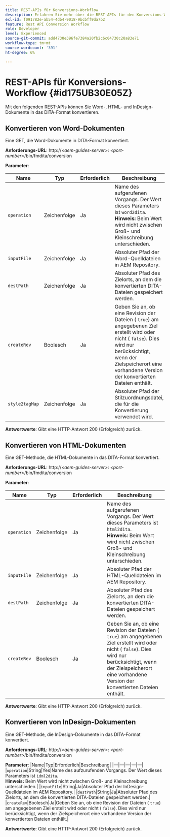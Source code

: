 ```yaml
---
title: REST-APIs für Konversions-Workflow
description: Erfahren Sie mehr über die REST-APIs für den Konversions-Workflow
exl-id: f091782e-ab54-4db4-9018-9bcbff9da7b2
feature: Rest API Conversion Workflow
role: Developer
level: Experienced
source-git-commit: add4730e396fe7384a20fb2c6c04730c20a83e71
workflow-type: tm+mt
source-wordcount: '391'
ht-degree: 6%

---
```


# REST-APIs für Konversions-Workflow {#id175UB30E05Z}

Mit den folgenden REST-APIs können Sie Word-, HTML- und InDesign-Dokumente in das DITA-Format konvertieren.

## Konvertieren von Word-Dokumenten

Eine GET, die Word-Dokumente in DITA-Format konvertiert.

**Anforderungs-URL**:
http://*&lt;aem-guides-server\>*: *&lt;port-number\>*/bin/fmdita/conversion

**Parameter**:

| Name | Typ | Erforderlich | Beschreibung |
|----|----|--------|-----------|
| ``operation`` | Zeichenfolge | Ja | Name des aufgerufenen Vorgangs. Der Wert dieses Parameters ist ``word2dita``. <br> **Hinweis:** Beim Wert wird nicht zwischen Groß- und Kleinschreibung unterschieden. |
| `inputFile` | Zeichenfolge | Ja | Absoluter Pfad der Word-Quelldateien in AEM Repository. |
| `destPath` | Zeichenfolge | Ja | Absoluter Pfad des Zielorts, an dem die konvertierten DITA-Dateien gespeichert werden. |
| `createRev` | Boolesch | Ja | Geben Sie an, ob eine Revision der Dateien \( `true`\) am angegebenen Ziel erstellt wird oder nicht \( `false`\). Dies wird nur berücksichtigt, wenn der Zielspeicherort eine vorhandene Version der konvertierten Dateien enthält. |
| `style2tagMap` | Zeichenfolge | Ja | Absoluter Pfad der Stilzuordnungsdatei, die für die Konvertierung verwendet wird. |

**Antwortwerte**:
Gibt eine HTTP-Antwort 200 \(Erfolgreich\) zurück.

## Konvertieren von HTML-Dokumenten

Eine GET-Methode, die HTML-Dokumente in das DITA-Format konvertiert.

**Anforderungs-URL**:
http://*&lt;aem-guides-server\>*: *&lt;port-number\>*/bin/fmdita/conversion

**Parameter**:

| Name | Typ | Erforderlich | Beschreibung |
|----|----|--------|-----------|
| `operation` | Zeichenfolge | Ja | Name des aufgerufenen Vorgangs. Der Wert dieses Parameters ist ``html2dita``. <br> **Hinweis:** Beim Wert wird nicht zwischen Groß- und Kleinschreibung unterschieden. |
| `inputFile` | Zeichenfolge | Ja | Absoluter Pfad der HTML-Quelldateien im AEM Repository. |
| `destPath` | Zeichenfolge | Ja | Absoluter Pfad des Zielorts, an dem die konvertierten DITA-Dateien gespeichert werden. |
| `createRev` | Boolesch | Ja | Geben Sie an, ob eine Revision der Dateien \( `true`\) am angegebenen Ziel erstellt wird oder nicht \( `false`\). Dies wird nur berücksichtigt, wenn der Zielspeicherort eine vorhandene Version der konvertierten Dateien enthält. |

**Antwortwerte**:
Gibt eine HTTP-Antwort 200 \(Erfolgreich\) zurück.

## Konvertieren von InDesign-Dokumenten

Eine GET-Methode, die InDesign-Dokumente in das DITA-Format konvertiert.

**Anforderungs-URL**:
http://*&lt;aem-guides-server\>*: *&lt;port-number\>*/bin/fmdita/conversion

**Parameter**:
|Name|Typ|Erforderlich|Beschreibung|
|—|—|—|—|—|
|``operation``|String|Yes|Name des aufzurufenden Vorgangs. Der Wert dieses Parameters ist ``idml2dita``. <br> **Hinweis:** Beim Wert wird nicht zwischen Groß- und Kleinschreibung unterschieden.|
|`inputFile`|String|Ja|Absoluter Pfad der InDesign-Quelldateien im AEM Repository.|
|`destPath`|String|Ja|Absoluter Pfad des Zielorts, an dem die konvertierten DITA-Dateien gespeichert werden.|
|`createRev`|Boolesch|Ja|Geben Sie an, ob eine Revision der Dateien \( `true`\) am angegebenen Ziel erstellt wird oder nicht \( `false`\). Dies wird nur berücksichtigt, wenn der Zielspeicherort eine vorhandene Version der konvertierten Dateien enthält.|

**Antwortwerte**:
Gibt eine HTTP-Antwort 200 \(Erfolgreich\) zurück.
